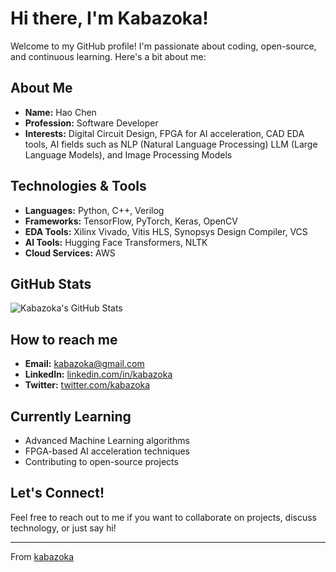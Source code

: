 # Hi there, I'm Kabazoka!

Welcome to my GitHub profile! I'm passionate about coding, open-source, and continuous learning. Here's a bit about me:

## About Me
- **Name:** Hao Chen
- **Profession:** Software Developer
- **Interests:** Digital Circuit Design, FPGA for AI acceleration, CAD EDA tools, AI fields such as NLP (Natural Language Processing) LLM (Large Language Models), and Image Processing Models

## Technologies & Tools
- **Languages:** Python, C++, Verilog
- **Frameworks:** TensorFlow, PyTorch, Keras, OpenCV
- **EDA Tools:** Xilinx Vivado, Vitis HLS, Synopsys Design Compiler, VCS
- **AI Tools:** Hugging Face Transformers, NLTK
- **Cloud Services:** AWS

## GitHub Stats
![Kabazoka's GitHub Stats](https://github-readme-stats.vercel.app/api?username=kabazoka&show_icons=true&theme=radical)

## How to reach me
- **Email:** kabazoka@gmail.com
- **LinkedIn:** [linkedin.com/in/kabazoka](https://www.linkedin.com/in/kabazoka)
- **Twitter:** [twitter.com/kabazoka](https://twitter.com/kabazoka)

## Currently Learning
- Advanced Machine Learning algorithms
- FPGA-based AI acceleration techniques
- Contributing to open-source projects

## Let's Connect!
Feel free to reach out to me if you want to collaborate on projects, discuss technology, or just say hi!

---

From [kabazoka](https://github.com/kabazoka)
